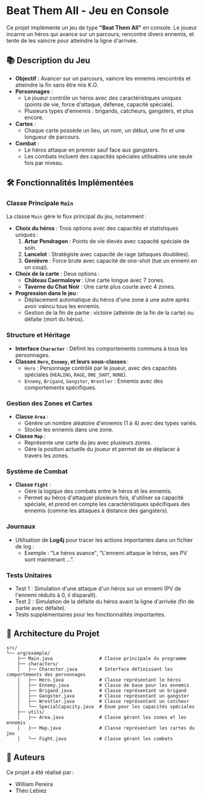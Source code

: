 # Beat Them All - Jeu en Console

Ce projet implémente un jeu de type **"Beat Them All"** en console. Le joueur incarne un héros qui avance sur un parcours, rencontre divers ennemis, et tente de les vaincre pour atteindre la ligne d'arrivée.

## 📚 Description du Jeu

- **Objectif** : Avancer sur un parcours, vaincre les ennemis rencontrés et atteindre la fin sans être mis K.O.
- **Personnages** :
  - Le joueur contrôle un héros avec des caractéristiques uniques (points de vie, force d'attaque, défense, capacité spéciale).
  - Plusieurs types d'ennemis : brigands, catcheurs, gangsters, et plus encore.
- **Cartes** :
  - Chaque carte possède un lieu, un nom, un début, une fin et une longueur de parcours.
- **Combat** :
  - Le héros attaque en premier sauf face aux gangsters.
  - Les combats incluent des capacités spéciales utilisables une seule fois par niveau.

## 🛠️ Fonctionnalités Implémentées

### Classe Principale `Main`
La classe `Main` gère le flux principal du jeu, notamment :
- **Choix du héros** : Trois options avec des capacités et statistiques uniques :
  1. **Artur Pendragon** : Points de vie élevés avec capacité spéciale de soin.
  2. **Lancelot** : Stratégiste avec capacité de rage (attaques doublées).
  3. **Genièvre** : Force brute avec capacité de one-shot (tue un ennemi en un coup).
- **Choix de la carte** : Deux options :
  - **Château Caermaloyw** : Une carte longue avec 7 zones.
  - **Taverne du Chat Noir** : Une carte plus courte avec 4 zones.
- **Progression dans le jeu** :
  - Déplacement automatique du héros d'une zone à une autre après avoir vaincu tous les ennemis.
  - Gestion de la fin de partie : victoire (atteinte de la fin de la carte) ou défaite (mort du héros).

### Structure et Héritage
- **Interface `Character`** : Définit les comportements communs à tous les personnages.
- **Classes `Hero`, `Ennemy`, et leurs sous-classes** :
  - `Hero` : Personnage contrôlé par le joueur, avec des capacités spéciales (`HEALING`, `RAGE`, `ONE_SHOT`, `NONE`).
  - `Ennemy`, `Brigand`, `Gangster`, `Wrestler` : Ennemis avec des comportements spécifiques.

### Gestion des Zones et Cartes
- **Classe `Area`** :
  - Génère un nombre aléatoire d'ennemis (1 à 4) avec des types variés.
  - Stocke les ennemis dans une zone.
- **Classe `Map`** :
  - Représente une carte du jeu avec plusieurs zones.
  - Gère la position actuelle du joueur et permet de se déplacer à travers les zones.

### Système de Combat
- **Classe `Fight`** :
  - Gère la logique des combats entre le héros et les ennemis.
  - Permet au héros d'attaquer plusieurs fois, d'utiliser sa capacité spéciale, et prend en compte les caractéristiques spécifiques des ennemis (comme les attaques à distance des gangsters).

### Journaux
- Utilisation de **Log4j** pour tracer les actions importantes dans un fichier de log :
  - Exemple : "Le héros avance", "L'ennemi attaque le héros, ses PV sont maintenant ...".

### Tests Unitaires
- Test 1 : Simulation d'une attaque d'un héros sur un ennemi (PV de l'ennemi réduits à 0, il disparaît).
- Test 2 : Simulation de la défaite du héros avant la ligne d'arrivée (fin de partie avec défaite).
- Tests supplémentaires pour les fonctionnalités importantes.

## 📄 Architecture du Projet
```
src/
└── org/example/
    ├── Main.java                 # Classe principale du programme
    ├── characters/
    │   ├── Character.java        # Interface définissant les comportements des personnages
    │   ├── Hero.java             # Classe représentant le héros
    │   ├── Ennemy.java           # Classe de base pour les ennemis
    │   ├── Brigand.java          # Classe représentant un brigand
    │   ├── Gangster.java         # Classe représentant un gangster
    │   ├── Wrestler.java         # Classe représentant un catcheur
    │   └── SpecialCapacity.java  # Enum pour les capacités spéciales
    ├── utils/
    │   ├── Area.java             # Classe gérant les zones et les ennemis
    │   ├── Map.java              # Classe représentant les cartes du jeu
    │   └── Fight.java            # Classe gérant les combats
```

## 📌 Auteurs
Ce projet a été réalisé par :
- William Pereira
- Théo Lebiez
